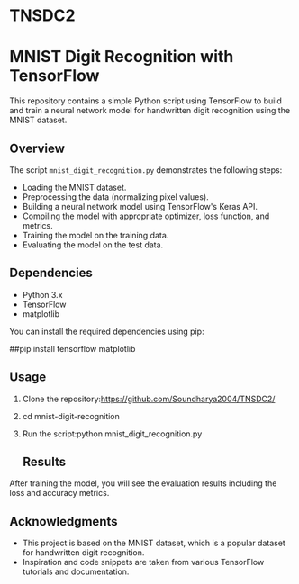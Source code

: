 # TNSDC2
# MNIST Digit Recognition with TensorFlow

This repository contains a simple Python script using TensorFlow to build and train a neural network model for handwritten digit recognition using the MNIST dataset.

## Overview

The script `mnist_digit_recognition.py` demonstrates the following steps:
- Loading the MNIST dataset.
- Preprocessing the data (normalizing pixel values).
- Building a neural network model using TensorFlow's Keras API.
- Compiling the model with appropriate optimizer, loss function, and metrics.
- Training the model on the training data.
- Evaluating the model on the test data.

## Dependencies

- Python 3.x
- TensorFlow
- matplotlib

You can install the required dependencies using pip:

##pip install tensorflow matplotlib

## Usage

1. Clone the repository:https://github.com/Soundharya2004/TNSDC2/
2. cd mnist-digit-recognition
3. Run the script:python mnist_digit_recognition.py

   ## Results

After training the model, you will see the evaluation results including the loss and accuracy metrics.

## Acknowledgments

- This project is based on the MNIST dataset, which is a popular dataset for handwritten digit recognition.
- Inspiration and code snippets are taken from various TensorFlow tutorials and documentation.
